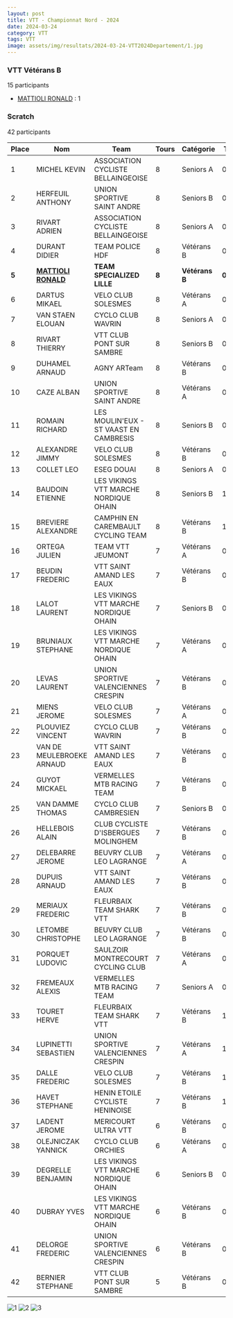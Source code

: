 ```yaml
---
layout: post
title: VTT - Championnat Nord - 2024
date: 2024-03-24
category: VTT
tags: VTT
image: assets/img/resultats/2024-03-24-VTT2024Departement/1.jpg
---
```


### VTT Vétérans B
15 participants
- [MATTIOLI RONALD](https://teamspecializedlille.cc/coureurs/mattiolironald) : 1

### Scratch
42 participants

| Place | Nom | Team | Tours | Catégorie | Temps |
|---|---|---|---|---|---|
| 1 | MICHEL KEVIN | ASSOCIATION CYCLISTE BELLAINGEOISE | 8 | Seniors A | 0:52:56 | 
| 2 | HERFEUIL ANTHONY | UNION SPORTIVE SAINT ANDRE | 8 | Seniors B | 0:53:2 | 
| 3 | RIVART ADRIEN | ASSOCIATION CYCLISTE BELLAINGEOISE | 8 | Seniors A | 0:54:30 | 
| 4 | DURANT DIDIER | TEAM POLICE HDF | 8 | Vétérans B | 0:55:36 | 
| **5** | **[MATTIOLI RONALD](https://teamspecializedlille.cc/coureurs/mattiolironald)** | **TEAM SPECIALIZED LILLE** | **8** | **Vétérans B** | **0:56:52** | 
| 6 | DARTUS MIKAEL | VELO CLUB SOLESMES | 8 | Vétérans A | 0:57:16 | 
| 7 | VAN STAEN ELOUAN | CYCLO CLUB WAVRIN | 8 | Seniors A | 0:57:37 | 
| 8 | RIVART THIERRY | VTT  CLUB PONT SUR SAMBRE | 8 | Seniors B | 0:58:19 | 
| 9 | DUHAMEL ARNAUD | AGNY ARTeam | 8 | Vétérans B | 0:58:40 | 
| 10 | CAZE ALBAN | UNION SPORTIVE SAINT ANDRE | 8 | Vétérans A | 0:58:50 | 
| 11 | ROMAIN RICHARD | LES MOULIN'EUX - ST VAAST EN CAMBRESIS | 8 | Seniors B | 0:58:51 | 
| 12 | ALEXANDRE JIMMY | VELO CLUB SOLESMES | 8 | Vétérans B | 0:59:34 | 
| 13 | COLLET LEO | ESEG DOUAI | 8 | Seniors A | 0:59:38 | 
| 14 | BAUDOIN ETIENNE | LES VIKINGS VTT MARCHE NORDIQUE OHAIN | 8 | Seniors B | 1:0:32 | 
| 15 | BREVIERE ALEXANDRE | CAMPHIN EN CAREMBAULT CYCLING TEAM | 8 | Vétérans B | 1:1:4 | 
| 16 | ORTEGA JULIEN | TEAM VTT JEUMONT | 7 | Vétérans A | 0:53:12 | 
| 17 | BEUDIN FREDERIC | VTT SAINT AMAND LES EAUX | 7 | Vétérans B | 0:53:29 | 
| 18 | LALOT LAURENT | LES VIKINGS VTT MARCHE NORDIQUE OHAIN | 7 | Seniors B | 0:53:32 | 
| 19 | BRUNIAUX STEPHANE | LES VIKINGS VTT MARCHE NORDIQUE OHAIN | 7 | Vétérans A | 0:53:45 | 
| 20 | LEVAS LAURENT | UNION SPORTIVE VALENCIENNES CRESPIN | 7 | Vétérans B | 0:53:59 | 
| 21 | MIENS JEROME | VELO CLUB SOLESMES | 7 | Vétérans A | 0:54:7 | 
| 22 | PLOUVIEZ VINCENT | CYCLO CLUB WAVRIN | 7 | Vétérans B | 0:54:41 | 
| 23 | VAN DE MEULEBROEKE ARNAUD | VTT SAINT AMAND LES EAUX | 7 | Vétérans B | 0:54:52 | 
| 24 | GUYOT MICKAEL | VERMELLES MTB RACING TEAM | 7 | Vétérans B | 0:54:57 | 
| 25 | VAN DAMME THOMAS | CYCLO CLUB CAMBRESIEN | 7 | Seniors B | 0:55:32 | 
| 26 | HELLEBOIS ALAIN | CLUB CYCLISTE D'ISBERGUES MOLINGHEM | 7 | Vétérans B | 0:55:33 | 
| 27 | DELEBARRE JEROME | BEUVRY CLUB LEO LAGRANGE | 7 | Vétérans A | 0:55:45 | 
| 28 | DUPUIS ARNAUD | VTT SAINT AMAND LES EAUX | 7 | Vétérans B | 0:56:3 | 
| 29 | MERIAUX FREDERIC | FLEURBAIX TEAM SHARK VTT | 7 | Vétérans B | 0:56:23 | 
| 30 | LETOMBE CHRISTOPHE | BEUVRY CLUB LEO LAGRANGE | 7 | Vétérans B | 0:57:11 | 
| 31 | PORQUET LUDOVIC | SAULZOIR MONTRECOURT CYCLING CLUB | 7 | Vétérans A | 0:58:25 | 
| 32 | FREMEAUX ALEXIS | VERMELLES MTB RACING TEAM | 7 | Seniors A | 0:59:40 | 
| 33 | TOURET HERVE | FLEURBAIX TEAM SHARK VTT | 7 | Vétérans B | 1:0:1 | 
| 34 | LUPINETTI SEBASTIEN | UNION SPORTIVE VALENCIENNES CRESPIN | 7 | Vétérans A | 1:0:48 | 
| 35 | DALLE FREDERIC | VELO CLUB SOLESMES | 7 | Vétérans B | 1:0:48 | 
| 36 | HAVET STEPHANE | HENIN ETOILE CYCLISTE HENINOISE | 7 | Vétérans B | 1:0:48 | 
| 37 | LADENT JEROME | MERICOURT ULTRA VTT | 6 | Vétérans B | 0:54:39 | 
| 38 | OLEJNICZAK YANNICK | CYCLO CLUB ORCHIES | 6 | Vétérans A | 0:54:40 | 
| 39 | DEGRELLE BENJAMIN | LES VIKINGS VTT MARCHE NORDIQUE OHAIN | 6 | Seniors B | 0:55:6 | 
| 40 | DUBRAY YVES | LES VIKINGS VTT MARCHE NORDIQUE OHAIN | 6 | Vétérans B | 0:57:51 | 
| 41 | DELORGE FREDERIC | UNION SPORTIVE VALENCIENNES CRESPIN | 6 | Vétérans B | 0:59:26 | 
| 42 | BERNIER STEPHANE | VTT  CLUB PONT SUR SAMBRE | 5 | Vétérans B | 0:53:11 | 

![1](http://teamspecializedlille.github.io/assets/img/resultats/2024-03-24-VTT2024Departement/1.jpg)
![2](http://teamspecializedlille.github.io/assets/img/resultats/2024-03-24-VTT2024Departement/2.jpg)
![3](http://teamspecializedlille.github.io/assets/img/resultats/2024-03-24-VTT2024Departement/3.jpg)